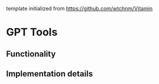 template initialized from https://github.com/wtchnm/Vitamin

# GPT Tools

## Functionality

## Implementation details
